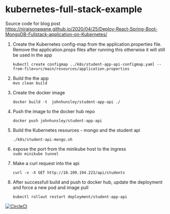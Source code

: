 # kubernetes-full-stack-example
Source code for blog post https://nirajsonawane.github.io/2020/04/25/Deploy-React-Spring-Boot-MongoDB-Fullstack-application-on-Kubernetes/

1. Create the Kubernetes config-map from the application.properties file. Remove the application.props files 
   after running this otherwise it will still be used in the app

     ``kubectl create configmap ../k8s/student-app-api-configmap.yaml --from-file=src/main/resources/application.properties``
2. Build the the app   
   ``mvn clean build``

3. Create the docker image

   ``docker build -t  johnhunsley/student-app-api ./``
4. Push the image to the docker hub repo 

   ``docker push johnhunsley/student-app-api``
5. Build the Kubernetes resources - mongo and the student api

   ``./k8s/student-api-mongo.sh``
6. expose the port from the minikube host to the ingress   
      ``sudo minikube tunnel``
7. Make a curl request into the api

   ``curl -v -X GET http://10.109.194.223/api/students``
8. After successfull build and push to docker hub, update the deployment and force a new pod and image pull
   
   ``kubectl rollout restart deployment/student-app-api``

[![CircleCI](https://dl.circleci.com/status-badge/img/gh/johnhunsley/kubernetes-full-stack-example/tree/master.svg?style=svg)](https://dl.circleci.com/status-badge/redirect/gh/johnhunsley/kubernetes-full-stack-example/tree/master)
